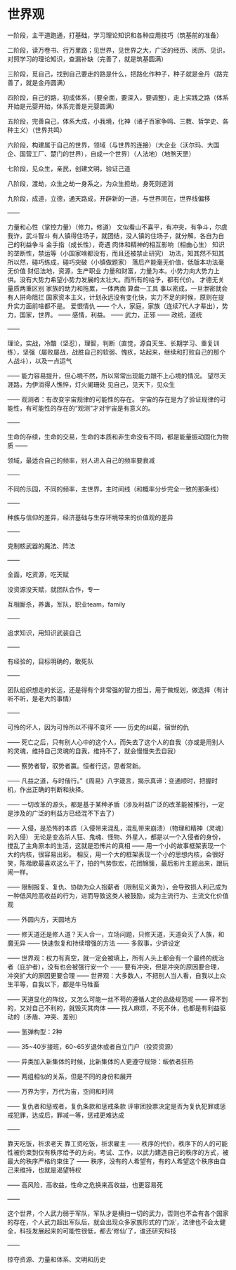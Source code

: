 # 世界观

一阶段，主干道跑通，打基础，学习理论知识和各种应用技巧（筑基前的准备）

二阶段，读万卷书、行万里路；见世界，见世界之大，广泛的经历、阅历、见识，对照学习的理论知识，查漏补缺（完善了，就是筑基圆满）

三阶段，觅自己，找到自己要走的路是什么，把路化作种子，种子就是金丹（路完善了，就是金丹圆满）

四阶段，自己的路，初成体系，（要全面，要深入，要调整），走上实践之路（体系开始是元婴开始，体系完善是元婴圆满）

五阶段，完善自己，体系大成，小我境，化神（诸子百家争鸣、三教、哲学史、各种主义）（世界共鸣）

六阶段，构建属于自己的世界，领域（与世界的连接）（大企业（沃尔玛、大国企、国营工厂、楚门的世界），自成一个世界）（人法地）（地煞天罡）

七阶段，见众生，亲民，创建文明，验证己道

八阶段，渡劫，众生之劫一身系之，为众生担劫，身死则道消

九阶段，成道，立德，通天路成，开辟新的一道，与世界同在，世界线偏移

——

力量和心性（掌控力量）（修力，修道）
文似看山不喜平，有冲突，有争斗，尔虞我诈，武斗智斗
有人镇得住场子，就团结，没人镇的住场子，就分解，各自为自己的利益争斗
金手指（成长性），奇遇
肉体和精神的相互影响（相由心生）
知识的垄断性，禁运等（小国家啥都没有，而且还被禁止研究）
功法，知其然不知其所以然，碰巧练成，碰巧突破（小镇做题家）
落后产能毫无价值，低版本功法毫无价值
财侣法地，资源，生产职业
力量和财富，力量为本。小势力向大势力上供。没有大势力希望小势力发展的太壮大。而所有的给予，都有代价。
才德无关
量质两重区别
家族的助力和拖累，一体两面
算盘—工具
事以密成，一旦泄密就会有人拼命阻拦
国家资本主义，计划永远没有变化快，实力不足的时候，原则在提升实力面前啥都不是。
爱恨情仇
—— 个人，家庭，家族（连续7代人才辈出），势力，国家，世界。
—— 感情，利益。
—— 武力，正邪
—— 政统，道统

——

理论，实战，冷酷（坚忍），理智，判断（直觉，源自天生、长期学习、重复训练），坚强（屡败屡战，战胜自己的软弱、愧疚，站起来，继续和打败自己的那个人战斗），以及一点运气

——
能力容易提升，但心境不然，所以常常出现能力跟不上心境的情况。
望尽天涯路，为伊消得人憔悴，灯火阑珊处
见自己，见天下，见众生

——
观测者：有改变宇宙规律的可能性的存在。
宇宙的存在是为了验证规律的可能性，有可能性的存在的“观测”才对宇宙是有意义的。

——

生命的存续，生命的交易，生命的本质和非生命没有不同，都是能量振动固化为物质
——

领域，最适合自己的频率，别人进入自己的频率要衰减

——

不同的乐园，不同的频率，主世界，主时间线（和概率分步完全一致的那条线）

——

种族与信仰的差异，经济基础与生存环境带来的价值观的差异

——

克制核武器的魔法、阵法

——

全面，吃资源，吃天赋

没资源没天赋，就团队合作，专一

互相厮杀，养蛊，军队，职业team，family

——

追求知识，用知识武装自己

——

有经验的，目标明确的，敢死队

——

团队组织想走的长远，还是得有个非常强的智力担当，用于做规划，做选择（有计听不听，是老大的事情）

——

可怜的坏人，因为可怜所以不得不变坏
——
历史的纠葛，宿世的仇

——
死亡之后，只有别人心中的这个人，而失去了这个人的自我（亦或是用别人的灵魂，维持自己灵魂的自我，维持不了，就会慢慢失去自我）

——
察势者智，驭势者赢。恒者行远，思者常新。

——
凡益之道，与时偕行。”《周易》八字箴言，揭示真谛：变通顺时，把握时机，作出正确的判断和抉择。

——
一切改革的源头，都是基于某种矛盾（涉及利益广泛的改革能被推行，一定是涉及的广泛的利益方已经混不下去了）

——
入侵，是恐怖的本质（入侵带来混乱，混乱带来崩溃）（物理和精神（灵魂）的入侵）
无论是变态杀人狂、鬼魂、怪物、外星人，都是以一个入侵者的身份，搅乱了主角原本的生活，这就是恐怖片的真相
——
用一个小的故事框架表现一个大的内核，很容易出彩。
相反，用一个大的框架表现一个小的思想内核，会很好笑，陈楷歌最喜欢这么干了，拍的气势恢宏，花团锦簇，最后影片主题出来，跟玩闹一样。

——
限制报复、复仇、协助为众人抱薪者（限制见义勇为），会导致损人利己成为一种低风险高收益的行为，进而导致这类人被鼓励，成为主流行为、主流文化价值观

——
外圆内方，天圆地方

——
修天道还是修人道？天人合一，立场问题，只修天道，天道会灭了人族，和魔无异
——
快速恢复和持续增强的方法
——
多叙事，少讲设定

——
世界观：权力有真空，就一定会被填上，所有人头上都会有一个最终的统治者（庇护者），没有也会被强行安一个
——
要有冲突，但是冲突的原因要合理，冲突扩大的原因更要合理
——
世界观：大多数人，不把别人当人看，自我以上众生平等，自我以下，都是牛马牲畜

——
天道显化的阵纹，又怎么可能一丝不苟的遵循人定的品级规范呢
——
得不到的，又对自己不利的，就毁灭其肉体
——
找人麻烦，不死不休，也都是有利益驱动的（矛盾、冲突、差别）

——
氢弹构型：2种


——
35~40岁接班，60~65岁退休或者自立门户（投资资源）

——
异类加入新集体的时候，比新集体的人更遵守规矩：皈依者狂热

——
两组相似的关系，但是不同的身份和展开

——
万界为宇，万代为宙，空间和时间

——
复仇者和惩戒者，复仇条款和惩戒条款
评审团投票决定是否为复仇犯罪或惩戒犯罪，达成后，罪减一等，惩戒更难达成

——

靠天吃饭，祈求老天
靠工资吃饭，祈求雇主
——
秩序的代价，秩序下的人的可能性被约束到仅有秩序给予的方向，考试、工作，以武力建造自己的秩序的方式，被最大的秩序严格约束住了
——
秩序，没有的人希望有，有的人希望这个秩序由自己来维持，也就是渴望特权

——
高风险，高收益，性命之危换来高收益，也更容易死

——

这个世界，个人武力弱于军队，军队才是横扫一切的武力，否则也不会有各个国家的存在，个人武力超出军队后，就会出现众多家族形式的‘门派’，法律也不会太健全，科技发展起来的可能性很低，都去‘修仙’了，谁还研究科技

——

掠夺资源、力量和体系、文明和历史
